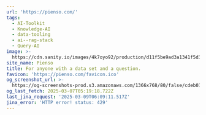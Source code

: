 ```yaml
---
url: 'https://pienso.com/'
tags:
  - AI-Toolkit
  - Knowledge-AI
  - data-tooling
  - ai--rag-stack
  - Query-AI
image: >-
  https://cdn.sanity.io/images/4k7oyo92/production/d11f5be9ad3a1341f5d339a550f62fd1a7b8d6df-1200x630.jpg?w=1200&h=630
site_name: Pienso
title: For anyone with a data set and a question.
favicon: 'https://pienso.com/favicon.ico'
og_screenshot_url: >-
  https://og-screenshots-prod.s3.amazonaws.com/1366x768/80/false/cdeb01bb45f070daa75683174126c2b01c710eb4335b3f3d02df30283a77d87d.jpeg
og_last_fetch: 2025-03-07T05:19:18.722Z
last_jina_request: '2025-03-09T06:09:11.517Z'
jina_error: 'HTTP error! status: 429'
---
```


